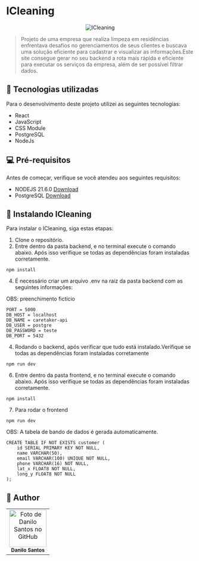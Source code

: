 # ICleaning

<p align="center">
  <img src="https://i.ibb.co/PwjF9mC/Captura-de-tela-2024-01-13-151716.png" alt="ICleaning">
</p>

> Projeto de uma empresa que realiza limpeza em residências enfrentava desafios no gerenciamentos de seus clientes e buscava uma solução eficiente para cadastrar e visualizar as informações.Este site consegue gerar no seu backend a rota mais rápida e eficiente para executar os serviços da empresa, além de ser possível filtrar dados.

## 💼 Tecnologias utilizadas

Para o desenvolvimento deste projeto utilizei as seguintes tecnologias:

- React
- JavaScript
- CSS Module
- PostgreSQL
- NodeJs

## 💻 Pré-requisitos

Antes de começar, verifique se você atendeu aos seguintes requisitos:

- NODEJS 21.6.0
<a href="https://nodejs.org/en/download">Download</a>
- PostgreSQL
<a href="https://www.postgresql.org/download/">Download</a>

## 🚀 Instalando ICleaning

Para instalar o ICleaning, siga estas etapas:

1. Clone o repositório.
2. Entre dentro da pasta backend, e no terminal execute o comando abaixo. Após isso verifique se todas as dependências foram instaladas corretamente.

```
npm install
```

4. É necessário criar um arquivo .env na raiz da pasta backend com as seguintes informações:

OBS: preenchimento fictício

```
PORT = 5000
DB_HOST = localhost
DB_NAME = caretaker-api
DB_USER = postgre
DB_PASSWORD = teste
DB_PORT = 5432
```

4. Rodando o backend, após verificar que tudo está instalado.Verifique se todas as dependências foram instaladas corretamente

```
npm run dev
```

6. Entre dentro da pasta frontend, e no terminal execute o comando abaixo. Após isso verifique se todas as dependências foram instaladas corretamente.

```
npm install
```

7. Para rodar o frontend

```
npm run dev
```


OBS:  A tabela de bando de dados é gerada automaticamente.
 
```
CREATE TABLE IF NOT EXISTS customer (
    id SERIAL PRIMARY KEY NOT NULL,
    name VARCHAR(50),
    email VARCHAR(100) UNIQUE NOT NULL,
    phone VARCHAR(16) NOT NULL,
    lat_x FLOAT8 NOT NULL,
    long_y FLOAT8 NOT NULL
);

```

## :child: Author

<table>
  <tr>
    <td align="center">
        <img src="https://avatars.githubusercontent.com/u/152008168?s=400&u=710379e70ac9c4490d3044ffd12a47092b993f76&v=4" width="100px;" alt="Foto de Danilo Santos no GitHub"/><br>
        <sub>
          <b>Danilo Santos</b>
        </sub>
      </a>
    </td>
  </tr>
</table>
